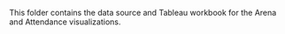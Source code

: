 This folder contains the data source and Tableau workbook for the Arena and Attendance visualizations.
